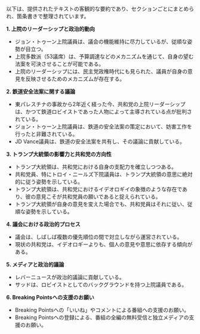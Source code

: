 以下は、提供されたテキストの客観的な要約であり、セクションごとにまとめられ、箇条書きで整理されています。

**1. 上院のリーダーシップと政治的動向**

*   ジョン・トゥーン上院議員は、議会の機能維持に尽力しているが、従順な姿勢が目立つ。
*   上院多数派（53議席）は、予算調達などのメカニズムを通じて、自身の望む法案を可決させることが可能である。
*   上院のリーダーシップには、民主党政権時代にも見られた、議員が自身の意見を反映させるためのメカニズムが存在する。

**2. 鉄道安全法案に関する議論**

*   東パレスチナの事故から2年近く経った今、共和党の上院リーダーシップは、かつて鉄道ロビイストであった人物によって主導されている点が批判されている。
*   ジョン・トゥーン上院議員は、鉄道の安全法案の策定において、妨害工作を行ったと非難されている。
*   JD Vance議員は、鉄道の安全法案を共有し、その議論に貢献している。

**3. トランプ大統領の影響力と共和党の方向性**

*   トランプ大統領は、共和党における自身の支配力を確立しつつある。
*   共和党員、特にトロイ・ニールズ下院議員は、トランプ大統領の意思に絶対的に従う姿勢を示している。
*   トランプ大統領は、共和党におけるイデオロギイの象徴のような存在であり、彼の意見こそが共和党員の願いであると捉えられている。
*   トランプ大統領が自身の意見を変えた場合でも、共和党員はそれに従い、従順な姿勢を示している。

**4. 議会における政治的プロセス**

*   議会は、しばしば複数の優先順位の間で対立しながら運営されている。
*   現状の共和党は、イデオロギーよりも、個人の意見や意思に依存する傾向がある。

**5. メディアと政治的議論**

*   レバーニュースが政治的議論に貢献している。
*   サッドは、ロビイストとしてのバックグラウンドを持つ上院議員である。

**6. Breaking Pointsへの支援のお願い**

*   Breaking Pointsへの「いいね」やコメントによる番組への支援のお願い。
*   Breaking Pointsへの登録による、番組の全編の無料受信と独立メディアの支援のお願い。
